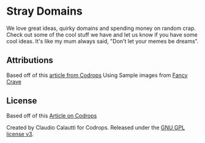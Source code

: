 # Stray Domains

We love great ideas, quirky domains and spending money on random crap.
Check out some of the cool stuff we have and let us know if you have some cool ideas.
It's like my mum always said, "Don't let your memes be dreams".

## Attributions
Based off of this [article from Codrops](http://tympanus.net/codrops/?p=24222)
Using Sample images from [Fancy Crave](http://fancycrave.com/)

## License

Based off of this [Article on Codrops](http://tympanus.net/codrops/?p=24222)

Created by Claudio Calautti for Codrops. Released under the [GNU GPL license v3](https://www.gnu.org/licenses/gpl-3.0.html).
